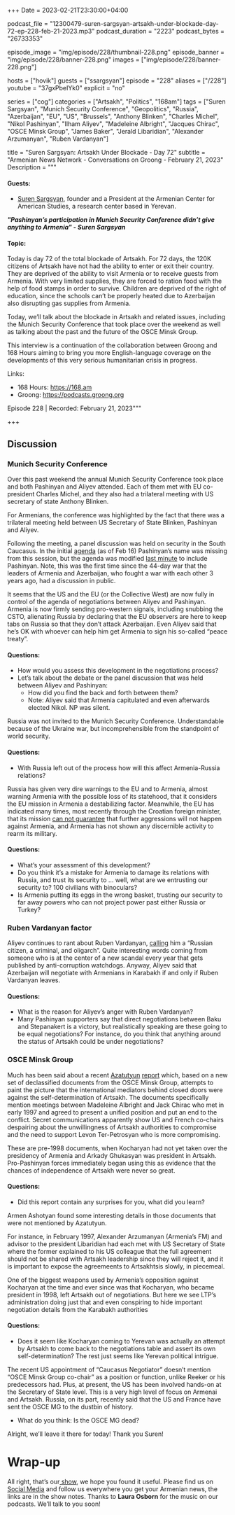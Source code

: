 +++
Date = 2023-02-21T23:30:00+04:00

podcast_file = "12300479-suren-sargsyan-artsakh-under-blockade-day-72-ep-228-feb-21-2023.mp3"
podcast_duration = "2223"
podcast_bytes = "26733353"

episode_image = "img/episode/228/thumbnail-228.png"
episode_banner = "img/episode/228/banner-228.png"
images = ["img/episode/228/banner-228.png"]

hosts = ["hovik"]
guests = ["ssargsyan"]
episode = "228"
aliases = ["/228"]
youtube = "37gxPbeIYk0"
explicit = "no"

series = ["cog"]
categories = ["Artsakh", "Politics", "168am"]
tags = ["Suren Sargsyan", "Munich Security Conference", "Geopolitics", "Russia", "Azerbaijan", "EU", "US", "Brussels", "Anthony Blinken", "Charles Michel", "Nikol Pashinyan", "Ilham Aliyev", "Madeleine Albright", "Jacques Chirac", "OSCE Minsk Group", "James Baker", "Jerald Libaridian", "Alexander Arzumanyan", "Ruben Vardanyan"]

title = "Suren Sargsyan: Artsakh Under Blockade - Day 72"
subtitle = "Armenian News Network - Conversations on Groong - February 21, 2023"
Description = """

#### Guests:
* [Suren Sargsyan](/guest/ssargsyan), founder and a President at the Armenian Center for American Studies, a research center based in Yerevan.

***"Pashinyan’s participation in Munich Security Conference didn’t give anything to Armenia" - Suren Sargsyan***

#### Topic:

Today is day 72 of the total blockade of Artsakh. For 72 days, the 120K citizens of Artsakh have not had the ability to enter or exit their country. They are deprived of the ability to visit Armenia or to receive guests from Armenia. With very limited supplies, they are forced to ration food with the help of food stamps in order to survive. Children are deprived of the right of education, since the schools can’t be properly heated due to Azerbaijan also disrupting gas supplies from Armenia.

Today, we’ll talk about the blockade in Artsakh and related issues, including the Munich Security Conference that took place over the weekend as well as talking about the past and the future of the OSCE Minsk Group.

This interview is a continuation of the collaboration between Groong and 168 Hours aiming to bring you more English-language coverage on the developments of this very serious humanitarian crisis in progress.

Links:
  - 168 Hours: https://168.am
  - Groong: https://podcasts.groong.org

Episode 228 | Recorded: February 21, 2023"""

+++

## Discussion

### Munich Security Conference

Over this past weekend the annual Munich Security Conference took place and both Pashinyan and Aliyev attended. Each of them met with EU co-president Charles Michel, and they also had a trilateral meeting with US secretary of state Anthony Blinken.

For Armenians, the conference was highlighted by the fact that there was a trilateral meeting held between US Secretary of State Blinken, Pashinyan and Aliyev.

Following the meeting, a panel discussion was held on security in the South Caucasus. In the initial [agenda](https://securityconference.org/assets/user_upload/230216_MSC2023_Agenda_WS.pdf) (as of Feb 16) Pashinyan’s name was missing from this session, but the agenda was modified [last minute](https://securityconference.org/assets/user_upload/230217_MSC2023_Agenda_WS.pdf) to include Pashinyan. Note, this was the first time since the 44-day war that the leaders of Armenia and Azerbaijan, who fought a war with each other 3 years ago, had a discussion in public.

It seems that the US and the EU (or the Collective West) are now fully in control of the agenda of negotiations between Aliyev and Pashinyan. Armenia is now firmly sending pro-western signals, including snubbing the CSTO, alienating Russia by declaring that the EU observers are here to keep tabs on Russia so that they don’t attack Azerbaijan. Even Aliyev said that he’s OK with whoever can help him get Armenia to sign his so-called “peace treaty”. 

#### Questions:

* How would you assess this development in the negotiations process?
* Let’s talk about the debate or the panel discussion that was held between Aliyev and Pashinyan:
    * How did you find the back and forth between them?
    * Note: Aliyev said that Armenia capitulated and even afterwards elected Nikol. NP was silent.

Russia was not invited to the Munich Security Conference. Understandable because of the Ukraine war, but incomprehensible from the standpoint of world security.

#### Questions:

* With Russia left out of the process how will this affect Armenia-Russia relations?

Russia has given very dire warnings to the EU and to Armenia, almost warning Armenia with the possible loss of its statehood, that it considers the EU mission in Armenia a destabilizing factor. Meanwhile, the EU has indicated many times, most recently through the Croatian foreign minister,  that its mission [can not guarantee](https://armenpress.am/eng/news/1103649.html) that further aggressions will not happen against Armenia, and Armenia has not shown any discernible activity to rearm its military.

#### Questions:

* What’s your assessment of this development?
* Do you think it’s a mistake for Armenia to damage its relations with Russia, and trust its security to … well, what are we entrusting our security to? 100 civilians with binoculars?
* Is Armenia putting its eggs in the wrong basket, trusting our security to far away powers who can not project power past either Russia or Turkey?


### Ruben Vardanyan factor

Aliyev continues to rant about Ruben Vardanyan, [calling](https://en.trend.az/azerbaijan/politics/3712287.html) him a “Russian citizen, a criminal, and oligarch”. Quite interesting words coming from someone who is at the center of a new scandal every year that gets published by anti-corruption watchdogs. Anyway, Aliyev said that Azerbaijan will negotiate with Armenians in Karabakh if and only if Ruben Vardanyan leaves.

#### Questions:

* What is the reason for Aliyev’s anger with Ruben Vardanyan?
* Many Pashinyan supporters say that direct negotiations between Baku and Stepanakert is a victory, but realistically speaking are these going to be equal negotiations? For instance, do you think that anything around the status of Artsakh could be under negotiations?

### OSCE Minsk Group

Much has been said about a recent [Azatutyun](https://www.azatutyun.am/a/32254588.html) [report](https://www.azatutyun.am/a/32250473.html) which, based on a new set of declassified documents from the OSCE Minsk Group, attempts to paint the picture that the international mediators behind closed doors were against the self-determination of Artsakh. The documents specifically mention meetings between Madeleine Albright and Jack Chirac who met in early 1997 and agreed to present a unified position and put an end to the conflict. Secret communications apparently show US and French co-chairs despairing about the unwillingness of Artsakh authorities to compromise and the need to support Levon Ter-Petrosyan who is more compromising.

These are pre-1998 documents, when Kocharyan had not yet taken over the presidency of Armenia and Arkady Ghukasyan was president in Artsakh. Pro-Pashinyan forces immediately began using this as evidence that the chances of independence of Artsakh were never so great.

#### Questions:

* Did this report contain any surprises for you, what did you learn?

Armen Ashotyan found some interesting details in those documents that were not mentioned by Azatutyun. 

For instance, in February 1997, Alexander Arzumanyan (Armenia’s FM) and advisor to the president Libaridian had each met with US Secretary of State where the former explained to his US colleague that the full agreement should not be shared with Artsakh leadership since they will reject it, and it is important to expose the agreemeents to Artsakhtsis slowly, in piecemeal.

One of the biggest weapons used by Armenia’s opposition against Kocharyan at the time and ever since was that Kocharyan, who became president in 1998, left Artsakh out of negotiations. But here we see LTP’s administration doing just that and even conspiring to hide important negotiation details from the Karabakh authorities

#### Questions:

* Does it seem like Kocharyan coming to Yerevan was actually an attempt by Artsakh to come back to the negotiations table and assert its own self-determination? The rest just seems like Yerevan political intrigue.

The recent US appointment of “Caucasus Negotiator” doesn’t mention “OSCE Minsk Group co-chair” as a position or function, unlike Reeker or his predecessors had. Plus, at present, the US has been involved hands-on at the Secretary of State level. This is a very high level of focus on Armenai and Artsakh. Russia, on its part, recently said that the US and France have sent the OSCE MG to the dustbin of history.

* What do you think: Is the OSCE MG dead?

Alright, we’ll leave it there for today! Thank you Suren!

# Wrap-up

All right, that’s our[ show](https://podcasts.groong.org/), we hope you found it useful. Please find us on[ Social Media](https://lintr.ee/groong) and follow us everywhere you get your Armenian news, the links are in the show notes. Thanks to **Laura Osborn** for the music on our podcasts. We’ll talk to you soon!
